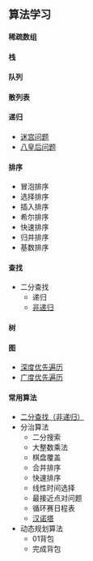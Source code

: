 ## 算法学习

#### 稀疏数组

#### 栈

#### 队列

#### 散列表

#### 递归
+ [迷宫问题](https://www.bilibili.com/video/BV1E4411H73v?p=45 "com.tupurp.learn.algorithm.recursion.Empress")
+ [八皇后问题](https://www.bilibili.com/video/BV1E4411H73v?p=47 "com.tupurp.learn.algorithm.recursion.Maze")

#### 排序
+ 冒泡排序
+ 选择排序
+ 插入排序
+ 希尔排序
+ 快速排序
+ 归并排序
+ 基数排序

#### 查找
+ 二分查找
    + 递归
    + [非递归](https://www.bilibili.com/video/BV1E4411H73v?p=153 "com.tupurp.learn.algorithm.common.BinarySearch")
    
#### 树
    

#### 图
+ [深度优先遍历](https://www.bilibili.com/video/BV1E4411H73v?p=149 "com.tupurp.learn.algorithm.graph.Graph")
+ [广度优先遍历](https://www.bilibili.com/video/BV1E4411H73v?p=151 "com.tupurp.learn.algorithm.graph.Graph")


#### 常用算法
+ [二分查找（非递归）](https://www.bilibili.com/video/BV1E4411H73v?p=153 "com.tupurp.learn.algorithm.common.BinarySearch")
+ 分治算法
    + 二分搜索
    + 大整数乘法
    + 棋盘覆盖
    + 合并排序
    + 快速排序
    + 线性时间选择
    + 最接近点对问题
    + 循环赛日程表
    + [汉诺塔](https://www.bilibili.com/video/BV1E4411H73v?p=155 "com.tupurp.learn.algorithm.common.HanoiTower")
+ 动态规划算法
    + 01背包
    + 完成背包    



